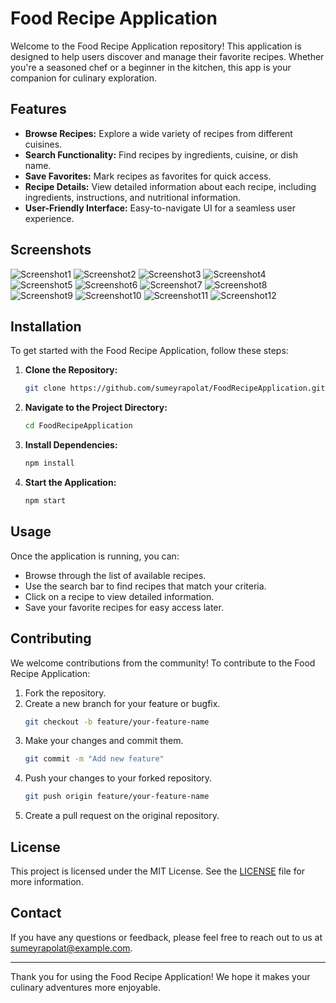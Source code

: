 # Food Recipe Application

Welcome to the Food Recipe Application repository! This application is designed to help users discover and manage their favorite recipes. Whether you're a seasoned chef or a beginner in the kitchen, this app is your companion for culinary exploration.

## Features

- **Browse Recipes:** Explore a wide variety of recipes from different cuisines.
- **Search Functionality:** Find recipes by ingredients, cuisine, or dish name.
- **Save Favorites:** Mark recipes as favorites for quick access.
- **Recipe Details:** View detailed information about each recipe, including ingredients, instructions, and nutritional information.
- **User-Friendly Interface:** Easy-to-navigate UI for a seamless user experience.

## Screenshots

![Screenshot1](screenshots/login.png) ![Screenshot2](screenshots/signup.png)
![Screenshot3](screenshots/chatscreen.png) ![Screenshot4](screenshots/favoritescreen.png)
![Screenshot5](screenshots/dairyfree.png) ![Screenshot6](screenshots/glutenfree.png)
![Screenshot7](screenshots/healthy.png) ![Screenshot8](screenshots/popular.png)
![Screenshot9](screenshots/vegan.png) ![Screenshot10](screenshots/vegetarian.png)
![Screenshot11](screenshots/logout.png) ![Screenshot12](screenshots/login.png)


## Installation

To get started with the Food Recipe Application, follow these steps:

1. **Clone the Repository:**
    ```bash
    git clone https://github.com/sumeyrapolat/FoodRecipeApplication.git
    ```
2. **Navigate to the Project Directory:**
    ```bash
    cd FoodRecipeApplication
    ```
3. **Install Dependencies:**
    ```bash
    npm install
    ```
4. **Start the Application:**
    ```bash
    npm start
    ```

## Usage

Once the application is running, you can:

- Browse through the list of available recipes.
- Use the search bar to find recipes that match your criteria.
- Click on a recipe to view detailed information.
- Save your favorite recipes for easy access later.

## Contributing

We welcome contributions from the community! To contribute to the Food Recipe Application:

1. Fork the repository.
2. Create a new branch for your feature or bugfix.
    ```bash
    git checkout -b feature/your-feature-name
    ```
3. Make your changes and commit them.
    ```bash
    git commit -m "Add new feature"
    ```
4. Push your changes to your forked repository.
    ```bash
    git push origin feature/your-feature-name
    ```
5. Create a pull request on the original repository.

## License

This project is licensed under the MIT License. See the [LICENSE](LICENSE) file for more information.

## Contact

If you have any questions or feedback, please feel free to reach out to us at sumeyrapolat@example.com.

---

Thank you for using the Food Recipe Application! We hope it makes your culinary adventures more enjoyable.
